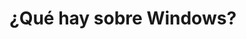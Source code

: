 <h1 class="title" style="display:none">¿Docker y Kubernetes en Windows?</h1>

<h1>¿Qué hay sobre Windows?</h4>